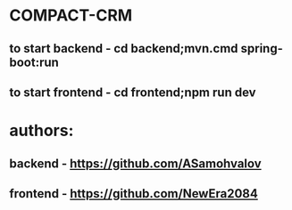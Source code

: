 # COMPACT-CRM 
## to start backend - cd backend;mvn.cmd spring-boot:run
## to start frontend - cd frontend;npm run dev
# authors:
## backend - https://github.com/ASamohvalov 
## frontend - https://github.com/NewEra2084